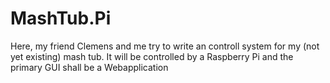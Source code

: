 # MashTub.Pi

 Here, my friend Clemens and me try to write an 
 controll system for my (not yet existing) mash tub.
 It will be controlled by a Raspberry Pi and the
 primary GUI shall be a Webapplication

